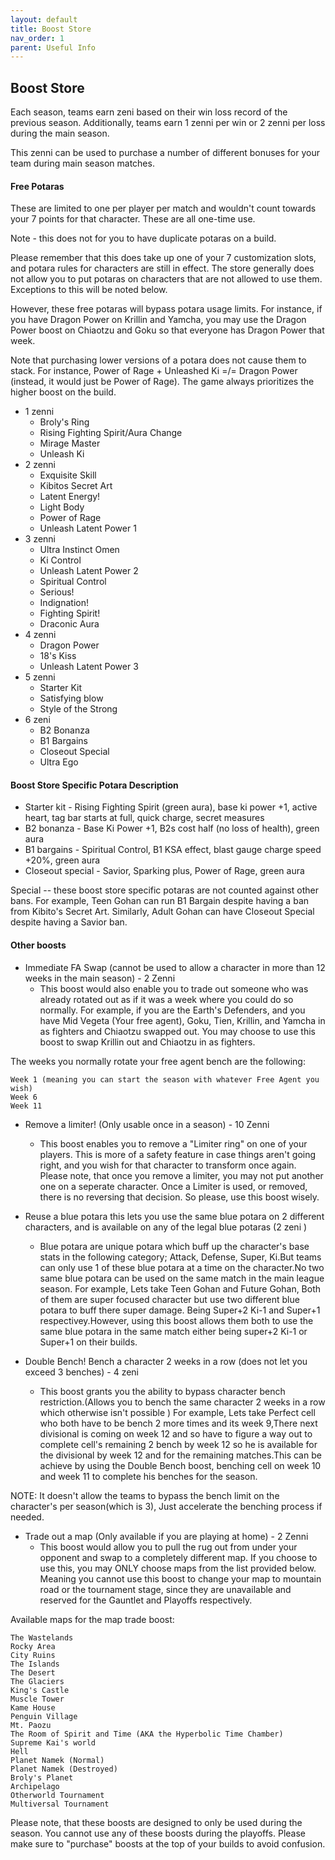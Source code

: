 ```yaml
---
layout: default
title: Boost Store
nav_order: 1
parent: Useful Info
---
```

## Boost Store

Each season, teams earn zeni based on their win loss record of the previous season. Additionally, teams earn 1 zenni per 
win or 2 zenni per loss during the main season.

This zenni can be used to purchase a number of different bonuses for your team during main season matches.

#### Free Potaras

These are limited to one per player per match and wouldn't count towards your 7 points for that character. These are all 
one-time use. 

Note - this does not for you to have duplicate potaras on a build.  

Please remember that this does take up one of your 7 customization slots, and potara rules for characters are still in effect. 
The store generally does not allow you to put potaras on characters that are not allowed to use them. Exceptions to this will be noted below.

However, these free potaras will bypass potara usage limits. For instance, if you have Dragon Power on Krillin and Yamcha, you may use the Dragon Power boost on
Chiaotzu and Goku so that everyone has Dragon Power that week.

Note that purchasing lower versions of a potara does not
cause them to stack. For instance, Power of Rage + Unleashed Ki =/= Dragon Power (instead, it would just be Power of Rage). The game always prioritizes the higher boost on the build.
	

- 1 zenni
    - Broly's Ring	
    - Rising Fighting Spirit/Aura Change
    - Mirage Master
    - Unleash Ki
- 2 zenni 
    - Exquisite Skill
    - Kibitos Secret Art
    - Latent Energy!	
    - Light Body
    - Power of Rage
    - Unleash Latent Power 1
- 3 zenni 	
    - Ultra Instinct Omen
    - Ki Control
    - Unleash Latent Power 2
    - Spiritual Control
    - Serious!	
    - Indignation!	
    - Fighting Spirit!
    - Draconic Aura
- 4 zenni 
    - Dragon Power
    - 18's Kiss
    - Unleash Latent Power 3
- 5 zenni
    - Starter Kit
    - Satisfying blow
    - Style of the Strong
- 6 zeni
    - B2 Bonanza
    - B1 Bargains
    - Closeout Special
    - Ultra Ego

#### Boost Store Specific Potara Description
- Starter kit - Rising Fighting Spirit (green aura), base ki power +1, active heart, tag bar starts at full, quick charge, secret measures
- B2 bonanza - Base Ki Power +1, B2s cost half (no loss of health), green aura
- B1 bargains - Spiritual Control, B1 KSA effect, blast gauge charge speed +20%, green aura
- Closeout special - Savior, Sparking plus, Power of Rage, green aura

Special -- these boost store specific potaras are not counted against other bans. For example, Teen Gohan can run B1 Bargain despite having a ban from Kibito's Secret Art. Similarly, Adult Gohan can have Closeout Special despite having a Savior ban.

#### Other boosts

  
- Immediate FA Swap (cannot be used to allow a character in more than 12 weeks in the main season)  - 2 Zenni
    - This boost would also enable you to trade out someone who was already rotated out as if it was a week where you could do so normally. For example, if you are the Earth's Defenders, and you have Mid Vegeta (Your free agent), Goku, Tien, Krillin, and Yamcha in as fighters and Chiaotzu swapped out. You may choose to use this boost to swap Krillin out and Chiaotzu in as fighters.

The weeks you normally rotate your free agent bench are the following:

    Week 1 (meaning you can start the season with whatever Free Agent you wish)
    Week 6
    Week 11

- Remove a limiter! (Only usable once in a season) - 10 Zenni
    - This boost enables you to remove a "Limiter ring" on one of your players. This is more of a safety feature in case things aren't going right, and you wish for that character to transform once again. Please note, that once you remove a limiter, you may not put another one on a seperate character. Once a Limiter is used, or removed, there is no reversing that decision. So please, use this boost wisely.

- Reuse a blue potara this lets you use the same blue potara on 2 different characters, and is available on any of the legal blue potaras (2 zeni )
   - Blue potara are unique potara which buff up the character's base stats in the following category; Attack, Defense, Super, Ki.But teams can only use 1 of these blue potara at a time on the character.No two same blue potara can be used on the same match in the main league season. For example, Lets take Teen Gohan and Future Gohan, Both of them are super focused character but use two different blue potara to buff there super damage. Being Super+2 Ki-1 and Super+1 respectivey.However, using this boost allows them both to use the same blue potara in the same match either being super+2 Ki-1 or Super+1 on their builds.

- Double Bench! Bench a character 2 weeks in a row (does not let you exceed 3 benches) - 4 zeni
    - This boost grants you the ability to bypass character bench restriction.(Allows you to bench the same character 2 weeks in a row which otherwise isn't possible ) For example, Lets take Perfect cell who both have to be bench 2 more times and its week 9,There next divisional is coming on week 12 and so have to figure a way out to complete cell's remaining 2 bench by week 12 so he is available for the divisional by week 12 and for the remaining matches.This can be achieve by using the Double Bench boost, benching cell on week 10 and week 11 to complete his benches for the season.

NOTE: It doesn't allow the teams to bypass the bench limit on the character's per season(which is 3), Just accelerate the benching process if needed.

- Trade out a map (Only available if you are playing at home) - 2 Zenni
    - This boost would allow you to pull the rug out from under your opponent and swap to a completely different map. If you choose to use this, you may ONLY choose maps from the list provided below. Meaning you cannot use this boost to change your map to mountain road or the tournament stage, since they are unavailable and reserved for the Gauntlet and Playoffs respectively.

Available maps for the map trade boost:

    The Wastelands
    Rocky Area
    City Ruins
    The Islands
    The Desert
    The Glaciers
    King's Castle
    Muscle Tower
    Kame House
    Penguin Village
    Mt. Paozu
    The Room of Spirit and Time (AKA the Hyperbolic Time Chamber)
    Supreme Kai's world
    Hell
    Planet Namek (Normal)
    Planet Namek (Destroyed)
    Broly's Planet
    Archipelago
    Otherworld Tournament
    Multiversal Tournament

Please note, that these boosts are designed to only be used during the season. You cannot use any of these boosts during the playoffs. Please make sure to "purchase" boosts at the top of your builds to avoid confusion.